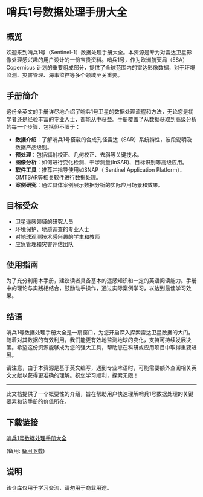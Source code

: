# 哨兵1号数据处理手册大全

## 概览
欢迎来到哨兵1号（Sentinel-1）数据处理手册大全。本资源是专为对雷达卫星影像处理感兴趣的用户设计的一份宝贵资料。哨兵1号，作为欧洲航天局（ESA） Copernicus 计划的重要组成部分，提供了全球范围内的雷达影像数据，对于环境监测、灾害管理、海事监控等多个领域至关重要。

## 手册简介
这份全英文的手册详尽地介绍了哨兵1号卫星的数据处理流程和方法，无论您是初学者还是经验丰富的专业人士，都能从中获益。手册覆盖了从数据获取到高级分析的每一个步骤，包括但不限于：

- **数据介绍**：了解哨兵1号搭载的合成孔径雷达（SAR）系统特性，波段说明及数据产品级别。
- **预处理**：包括辐射校正、几何校正、去斜等关键技术。
- **图像分析**：如何进行变化检测、干涉测量(InSAR)、目标识别等高级应用。
- **软件工具**：推荐并指导使用如SNAP（ Sentinel Application Platform）、GMTSAR等相关软件进行数据处理。
- **案例研究**：通过具体案例展示数据分析的实际应用场景和效果。

## 目标受众
- 卫星遥感领域的研究人员
- 环境保护、地质调查的专业人士
- 对地球观测技术感兴趣的学生和教师
- 应急管理和灾害评估团队

## 使用指南
为了充分利用本手册，建议读者具备基本的遥感知识和一定的英语阅读能力。手册中的理论与实践相结合，鼓励动手操作，通过实际案例学习，以达到最佳学习效果。

## 结语
哨兵1号数据处理手册大全是一扇窗口，为您开启深入探索雷达卫星数据的大门。随着对其数据的有效利用，我们能更有效地监测地球的变化，支持可持续发展决策。希望这份资源能够成为您的强大工具，帮助您在科研或应用项目中取得重要进展。

请注意，由于本资源是基于英文编写，遇到专业术语时，可能需要额外查阅相关英文文献以获得更准确的理解。祝您学习顺利，探索无限！

---

此文档提供了一个概要性的介绍，旨在帮助用户快速理解哨兵1号数据处理的关键要素和该手册的价值所在。

## 下载链接
[哨兵1号数据处理手册大全](https://pan.quark.cn/s/0d378eaf796b) 

(备用: [备用下载](https://pan.baidu.com/s/10_tQyeIObJSUhbd1M0Mavg?pwd=1234))

## 说明

该仓库仅用于学习交流，请勿用于商业用途。
